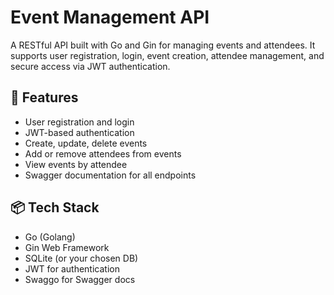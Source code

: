 # Event Management API

A RESTful API built with Go and Gin for managing events and attendees. It supports user registration, login, event creation, attendee management, and secure access via JWT authentication.

## 🚀 Features

- User registration and login
- JWT-based authentication
- Create, update, delete events
- Add or remove attendees from events
- View events by attendee
- Swagger documentation for all endpoints

## 📦 Tech Stack

- Go (Golang)
- Gin Web Framework
- SQLite (or your chosen DB)
- JWT for authentication
- Swaggo for Swagger docs
